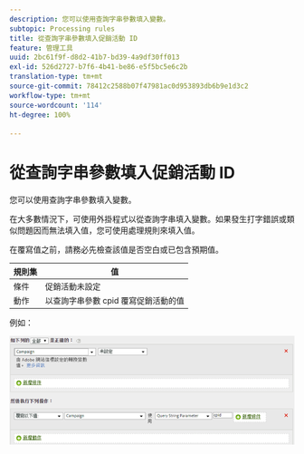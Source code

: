 ```yaml
---
description: 您可以使用查詢字串參數填入變數。
subtopic: Processing rules
title: 從查詢字串參數填入促銷活動 ID
feature: 管理工具
uuid: 2bc61f9f-d8d2-41b7-bd39-4a9df30ff013
exl-id: 526d2727-b7f6-4b41-be86-e5f5bc5e6c2b
translation-type: tm+mt
source-git-commit: 78412c2588b07f47981ac0d953893db6b9e1d3c2
workflow-type: tm+mt
source-wordcount: '114'
ht-degree: 100%

---
```


# 從查詢字串參數填入促銷活動 ID

您可以使用查詢字串參數填入變數。

在大多數情況下，可使用外掛程式以從查詢字串填入變數。如果發生打字錯誤或類似問題因而無法填入值，您可使用處理規則來填入值。

在覆寫值之前，請務必先檢查該值是否空白或已包含預期值。

| 規則集 | 值 |
|---|---|
| 條件 | 促銷活動未設定 |
| 動作 | 以查詢字串參數 cpid 覆寫促銷活動的值 |

例如：

![](assets/set-campaign-conditionally.png)

